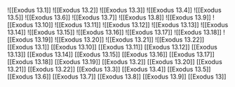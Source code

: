 ![[Exodus 13.1]]
![[Exodus 13.2]]
![[Exodus 13.3]]
![[Exodus 13.4]]
![[Exodus 13.5]]
![[Exodus 13.6]]
![[Exodus 13.7]]
![[Exodus 13.8]]
![[Exodus 13.9]]
![[Exodus 13.10]]
![[Exodus 13.11]]
![[Exodus 13.12]]
![[Exodus 13.13]]
![[Exodus 13.14]]
![[Exodus 13.15]]
![[Exodus 13.16]]
![[Exodus 13.17]]
![[Exodus 13.18]]
![[Exodus 13.19]]
![[Exodus 13.20]]
![[Exodus 13.21]]
![[Exodus 13.22]]
[[Exodus 13.1]]
[[Exodus 13.10]]
[[Exodus 13.11]]
[[Exodus 13.12]]
[[Exodus 13.13]]
[[Exodus 13.14]]
[[Exodus 13.15]]
[[Exodus 13.16]]
[[Exodus 13.17]]
[[Exodus 13.18]]
[[Exodus 13.19]]
[[Exodus 13.2]]
[[Exodus 13.20]]
[[Exodus 13.21]]
[[Exodus 13.22]]
[[Exodus 13.3]]
[[Exodus 13.4]]
[[Exodus 13.5]]
[[Exodus 13.6]]
[[Exodus 13.7]]
[[Exodus 13.8]]
[[Exodus 13.9]]
[[Exodus 13]]
